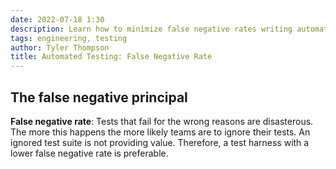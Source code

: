 ```yaml
---
date: 2022-07-18 1:30
description: Learn how to minimize false negative rates writing automated tests. Learn about the different processes and tools that can help with a low false negative rate.
tags: engineering, testing
author: Tyler Thompson
title: Automated Testing: False Negative Rate
---
```


## The false negative principal
**False negative rate**: Tests that fail for the wrong reasons are disasterous. The more this happens the more likely teams are to ignore their tests. An ignored test suite is not providing value. Therefore, a test harness with a lower false negative rate is preferable.

